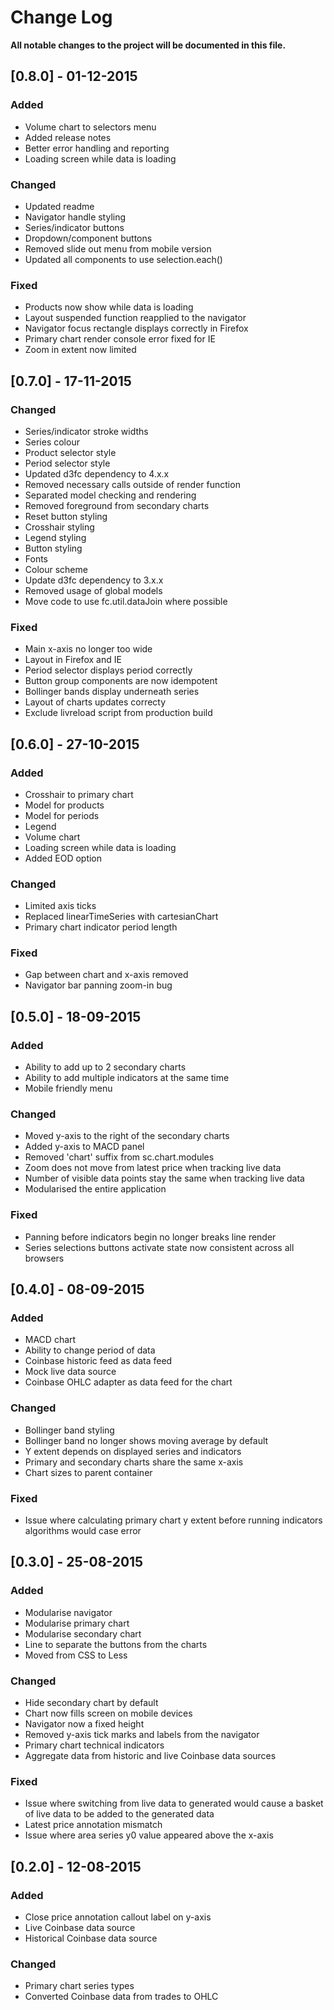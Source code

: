 # Change Log
**All notable changes to the project will be documented in this file.**

## [0.8.0] - 01-12-2015
### Added
- Volume chart to selectors menu
- Added release notes
- Better error handling and reporting
- Loading screen while data is loading

### Changed
- Updated readme
- Navigator handle styling
- Series/indicator buttons
- Dropdown/component buttons
- Removed slide out menu from mobile version
- Updated all components to use selection.each()

### Fixed
- Products now show while data is loading
- Layout suspended function reapplied to the navigator
- Navigator focus rectangle displays correctly in Firefox
- Primary chart render console error fixed for IE
- Zoom in extent now limited

## [0.7.0] - 17-11-2015
### Changed
- Series/indicator stroke widths
- Series colour
- Product selector style
- Period selector style
- Updated d3fc dependency to 4.x.x
- Removed necessary calls outside of render function
- Separated model checking and rendering
- Removed foreground from secondary charts
- Reset button styling
- Crosshair styling
- Legend styling
- Button styling
- Fonts
- Colour scheme
- Update d3fc dependency to 3.x.x
- Removed usage of global models
- Move code to use fc.util.dataJoin where possible

### Fixed
- Main x-axis no longer too wide
- Layout in Firefox and IE
- Period selector displays period correctly
- Button group components are now idempotent
- Bollinger bands display underneath series
- Layout of charts updates correcty
- Exclude livreload script from production build

## [0.6.0] - 27-10-2015
### Added
- Crosshair to primary chart
- Model for products
- Model for periods
- Legend
- Volume chart
- Loading screen while data is loading
- Added EOD option

### Changed
- Limited axis ticks
- Replaced linearTimeSeries with cartesianChart
- Primary chart indicator period length

### Fixed
- Gap between chart and x-axis removed
- Navigator bar panning zoom-in bug

## [0.5.0] - 18-09-2015
### Added
- Ability to add up to 2 secondary charts
- Ability to add multiple indicators at the same time
- Mobile friendly menu

### Changed
- Moved y-axis to the right of the secondary charts
- Added y-axis to MACD panel
- Removed 'chart' suffix from sc.chart.modules
- Zoom does not move from latest price when tracking live data
- Number of visible data points stay the same when tracking live data
- Modularised the entire application

### Fixed
- Panning before indicators begin no longer breaks line render
- Series selections buttons activate state now consistent across all browsers

## [0.4.0] - 08-09-2015
### Added
- MACD chart
- Ability to change period of data
- Coinbase historic feed as data feed
- Mock live data source
- Coinbase OHLC adapter as data feed for the chart

### Changed
- Bollinger band styling
- Bollinger band no longer shows moving average by default
- Y extent depends on displayed series and indicators
- Primary and secondary charts share the same x-axis
- Chart sizes to parent container

### Fixed
- Issue where calculating primary chart y extent before running indicators algorithms would case error

## [0.3.0] - 25-08-2015
### Added
- Modularise navigator
- Modularise primary chart
- Modularise secondary chart
- Line to separate the buttons from the charts
- Moved from CSS to Less

### Changed
- Hide secondary chart by default
- Chart now fills screen on mobile devices
- Navigator now a fixed height
- Removed y-axis tick marks and labels from the navigator
- Primary chart technical indicators
- Aggregate data from historic and live Coinbase data sources

### Fixed
- Issue where switching from live data to generated would cause a basket of live data to be added to the generated data
- Latest price annotation mismatch
- Issue where area series y0 value appeared above the x-axis

## [0.2.0] - 12-08-2015
### Added
- Close price annotation callout label on y-axis
- Live Coinbase data source 
- Historical Coinbase data source

### Changed
- Primary chart series types
- Converted Coinbase data from trades to OHLC
